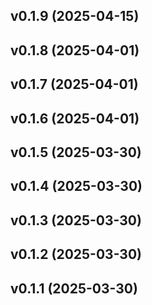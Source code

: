 ## v0.1.9 (2025-04-15)

## v0.1.8 (2025-04-01)

## v0.1.7 (2025-04-01)

## v0.1.6 (2025-04-01)

## v0.1.5 (2025-03-30)

## v0.1.4 (2025-03-30)

## v0.1.3 (2025-03-30)

## v0.1.2 (2025-03-30)

## v0.1.1 (2025-03-30)
